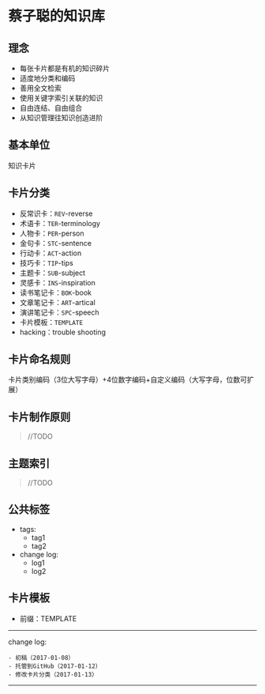 # 蔡子聪的知识库

## 理念

- 每张卡片都是有机的知识碎片
- 适度地分类和编码
- 善用全文检索
- 使用关键字索引关联的知识
- 自由连结、自由组合
- 从知识管理往知识创造进阶

## 基本单位

知识卡片

## 卡片分类

- 反常识卡：`REV`-reverse
- 术语卡：`TER`-terminology
- 人物卡：`PER`-person
- 金句卡：`STC`-sentence
- 行动卡：`ACT`-action
- 技巧卡：`TIP`-tips
- 主题卡：`SUB`-subject
- 灵感卡：`INS`-inspiration
- 读书笔记卡：`BOK`-book
- 文章笔记卡：`ART`-artical
- 演讲笔记卡：`SPC`-speech
- 卡片模板：`TEMPLATE`
- hacking：trouble shooting

## 卡片命名规则

卡片类别编码（3位大写字母）+4位数字编码+自定义编码（大写字母，位数可扩展）

## 卡片制作原则

> //TODO

## 主题索引

> //TODO

## 公共标签

<!--- created time: 2017-01-08 13:46:33-->
<!--- updated time: 2017-01-08 13:46:45-->
- tags: 
	- tag1
	- tag2
- change log: 
	- log1
	- log2

## 卡片模板

- 前缀：TEMPLATE

---

change log: 

	- 初稿（2017-01-08）
	- 托管到GitHub（2017-01-12）
	- 修改卡片分类（2017-01-13）

---


